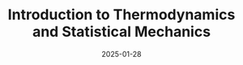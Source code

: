 ---
# Page title
title: "Introduction to Thermodynamics and Statistical Mechanics"

# Title for the menu link if you wish to use a shorter link title, otherwise remove this option.
linktitle: Thermo & Stat Mech

# Page summary for search engines.
summary: 

# Date page published
date: 2025-01-28

# Book page type (do not modify).
type: book

# Position of this page in the menu. Remove this option to sort alphabetically.
weight: 1
---